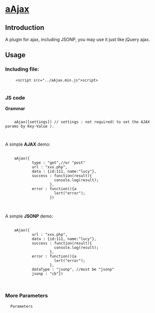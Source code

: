 # <a href=";;">aAjax</a>

<h2>Introduction</h2>
<p>A plugin for ajax, including JSONP, you may use it just like jQuery ajax.</p>

<h2>Usage</h2>
<h3>Including file:</h3>
<div class='highlight highlight-html'>
  <pre>
    <code><<span class="pl-ent">script</span> <span class="pl-e">src</span>=<span class="pl-s"><span class="pl-pds">"</span>../aAjax.min.js<span class="pl-pds">"</span></span>></<span class="pl-ent">script</span>></code>
  </pre>
</div>
<h3>JS code</h3>
<strong>Grammar</strong>

<p><pre><code>
    aAjax([settings]) // settings : not required( to set the AJAX params by Key-Value ).
    
</code></pre></p>
<p>A simple <strong>AJAX</strong> demo:</p>
<div>
  <pre>
    <code>
    aAjax({
            type : "get",//or "post"
            url : "xxx.php",
            data : {id:111, name:"lucy"},
            success : function(result){
                      console.log(result);
                    },
            error : function(){a
                      lert("error");
                    })
    </code>
  </pre>
</div>
<p>A simple <strong>JSONP</strong> demo:</p>
<div>
  <pre>
    <code>
    aAjax({
            url : "xxx.php",
            data : {id:111, name:"lucy"},
            success : function(result){
                      console.log(result);
                    },
            error : function(){a
                      lert("error");
                    },
            dataType : "jsonp", //must be "jsonp"
            jsonp : "cb"})
    </code>
  </pre>
</div>
<h3>More Parameters</h3>
<pre>
  <code>Parameters</code>
</pre>
